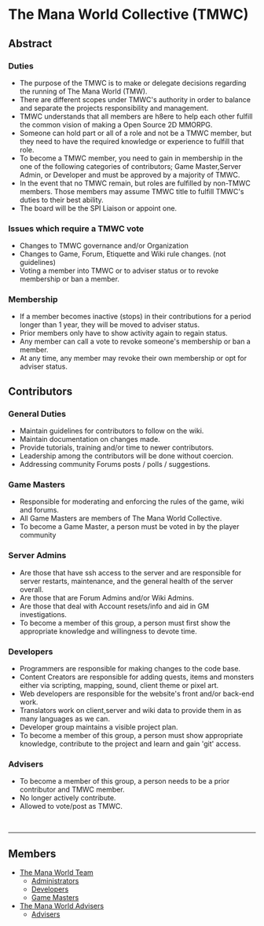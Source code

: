 # The Mana World Collective (TMWC)

## Abstract
### Duties
- The purpose of the TMWC is to make or delegate decisions regarding the running of The Mana World (TMW).
- There are different scopes under TMWC's authority in order to balance and separate the projects responsibility and management.
- TMWC understands that all members are h8ere to help each other fulfill the common vision of making a Open Source 2D MMORPG.
- Someone can hold part or all of a role and not be a TMWC member, but they need to have the required knowledge or experience to fulfill that role.
- To become a TMWC member, you need to gain in membership in the one of the following categories of contributors; Game Master,Server Admin, or Developer and must be approved by a majority of TMWC.
- In the event that no TMWC remain, but roles are fulfilled by non-TMWC members. Those members may assume TMWC title to fulfill TMWC's duties to their best ability.
- The board will be the SPI Liaison or appoint one.

### Issues which require a TMWC vote
- Changes to TMWC governance and/or Organization
- Changes to Game, Forum, Etiquette and Wiki rule changes. (not guidelines)
- Voting a member into TMWC or to adviser status or to revoke membership or ban a member.

### Membership
- If a member becomes inactive (stops) in their contributions for a period longer than 1 year, they will be moved to adviser status.
- Prior members only have to show activity again to regain status.
- Any member can call a vote to revoke someone's membership or ban a member.
- At any time, any member may revoke their own membership or opt for adviser status.

## Contributors
### General Duties
- Maintain guidelines for contributors to follow on the wiki.
- Maintain documentation on changes made.
- Provide tutorials, training and/or time to newer contributors.
- Leadership among the contributors will be done without coercion.
- Addressing community Forums posts / polls / suggestions.

### Game Masters
- Responsible for moderating and enforcing the rules of the game, wiki and forums.
- All Game Masters are members of The Mana World Collective.
- To become a Game Master, a person must be voted in by the player community

### Server Admins
- Are those that have ssh access to the server and are responsible for server restarts, maintenance, and the general health of the server overall.
- Are those that are Forum Admins and/or Wiki Admins.
- Are those that deal with Account resets/info and aid in GM investigations.
- To become a member of this group, a person must first show the appropriate knowledge and willingness to devote time.

### Developers
- Programmers are responsible for making changes to the code base.
- Content Creators are responsible for adding quests, items and monsters either via scripting, mapping, sound, client theme or pixel art.
- Web developers are responsible for the website's front and/or back-end work.
- Translators work on client,server and wiki data to provide them in as many languages as we can.
- Developer group maintains a visible project plan.
- To become a member of this group, a person must show appropriate knowledge, contribute to the project and learn and gain 'git' access.

### Advisers
- To become a member of this group, a person needs to be a prior contributor and TMWC member.
- No longer actively contribute.
- Allowed to vote/post as TMWC.


<!-- The section below only contains links to relevant user groups and is not part of the constitution -->
<br><hr>

## Members
- [The Mana World Team](https://forums.themanaworld.org/memberlist.php?mode=group&g=981)
  - [Administrators](https://forums.themanaworld.org/memberlist.php?mode=group&g=962)
  - [Developers](https://forums.themanaworld.org/memberlist.php?mode=group&g=979)
  - [Game Masters](https://forums.themanaworld.org/memberlist.php?mode=group&g=973)
- [The Mana World Advisers](https://forums.themanaworld.org/memberlist.php?mode=group&g=984)
  - [Advisers](https://forums.themanaworld.org/memberlist.php?mode=group&g=984)